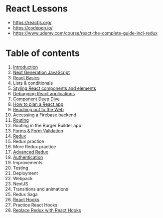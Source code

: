 # React Lessons

- https://reactjs.org/
- https://codepen.io/
- https://www.udemy.com/course/react-the-complete-guide-incl-redux

# Table of contents

1. [Introduction](./chapter-1.md)
2. [Next Generation JavaScript](./chapter-2.md)
3. [React Basics](./chapter-3.md)
4. Lists & conditionals
5. [Styling React components and elements](./chapter-5.md)
6. [Debugging React applications](./chapter-6.md)
7. [Component Deep Dive](./chapter-7.md)
8. [How to plan a React app](./chapter-8.md)
9. [Reaching out to the Web](./chapter-9.md)
10. Accessing a Firebase backend
11. [Routing](./chapter-11.md)
12. Routing in the Burger Builder app
13. [Forms & Form Validation](./chapter-13.md)
14. [Redux](./chapter-14.md)
15. Redux practice
16. More Redux practice
17. [Advanced Redux](./chapter-17.md)
18. [Authentication](./chapter-18.md)
19. Improvements 
20. Testing
21. Deployment
22. Webpack
23. NextJS
24. Transitions and animations
25. Redux Saga
26. [React Hooks](./chapter-26.md)
27. Practice React Hooks
28. [Replace Redux with React Hooks](./chapter-28.md)


